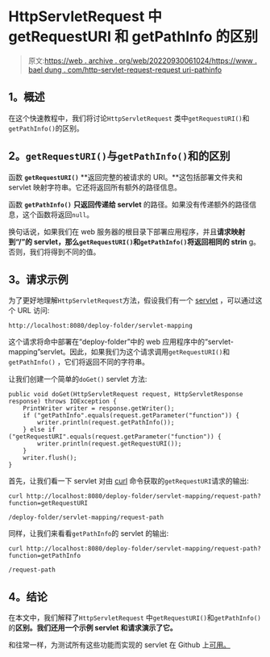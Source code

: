 # HttpServletRequest 中 getRequestURI 和 getPathInfo 的区别

> 原文:[https://web . archive . org/web/20220930061024/https://www . bael dung . com/http-servlet-request-request uri-pathinfo](https://web.archive.org/web/20220930061024/https://www.baeldung.com/http-servlet-request-requesturi-pathinfo)

## **1。概述**

在这个快速教程中，我们将讨论`HttpServletRequest` 类中`getRequestURI()`和`getPathInfo()`的区别。

## **2。`getRequestURI()`与`getPathInfo()`和**的区别

函数 **`getRequestURI()`** **返回完整的被请求的 URI。**这包括部署文件夹和 servlet 映射字符串。它还将返回所有额外的路径信息。

函数 **`getPathInfo()`** **只返回传递给 servlet** 的路径。如果没有传递额外的路径信息，这个函数将返回`null`。

换句话说，如果我们在 web 服务器的根目录下部署应用程序，并且**请求映射到“/”的 servlet，那么`getRequestURI()`和`getPathInfo()`将返回相同的 strin** g。否则，我们将得到不同的值。

## **3。请求示例**

为了更好地理解`HttpServletRequest`方法，假设我们有一个 [servlet](/web/20220626195427/https://www.baeldung.com/intro-to-servlets) ，可以通过这个 URL 访问:

```
http://localhost:8080/deploy-folder/servlet-mapping
```

这个请求将命中部署在“deploy-folder”中的 web 应用程序中的“servlet-mapping”servlet。因此，如果我们为这个请求调用`getRequestURI()`和`getPathInfo()` ，它们将返回不同的字符串。

让我们创建一个简单的`doGet()` servlet 方法:

```
public void doGet(HttpServletRequest request, HttpServletResponse response) throws IOException {
    PrintWriter writer = response.getWriter();
    if ("getPathInfo".equals(request.getParameter("function")) {
        writer.println(request.getPathInfo());
    } else if ("getRequestURI".equals(request.getParameter("function")) {
        writer.println(request.getRequestURI());
    }
    writer.flush();
}
```

首先，让我们看一下 servlet 对由 [curl](/web/20220626195427/https://www.baeldung.com/curl-rest) 命令获取的`getRequestURI`请求的输出:

```
curl http://localhost:8080/deploy-folder/servlet-mapping/request-path?function=getRequestURI
```

```
/deploy-folder/servlet-mapping/request-path 
```

同样，让我们来看看`getPathInfo`的 servlet 的输出:

```
curl http://localhost:8080/deploy-folder/servlet-mapping/request-path?function=getPathInfo
```

```
/request-path
```

## **4。结论**

在本文中，我们解释了`HttpServletRequest` 中`getRequestURI()`和`getPathInfo()`的**区别。我们还用一个示例 servlet 和请求演示了它。**

和往常一样，为测试所有这些功能而实现的 servlet 在 Github 上[可用。](https://web.archive.org/web/20220626195427/https://github.com/eugenp/tutorials/tree/master/javax-servlets)